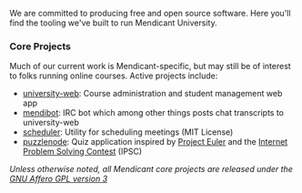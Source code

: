 We are committed to producing free and open source software.  Here you'll find the tooling we've built to run Mendicant University.

### Core Projects

Much of our current work is Mendicant-specific, but may still be of interest to folks running online courses.  Active projects include:

  * [university-web](https://github.com/rmu/university-web): Course administration and student management web app
  * [mendibot](https://github.com/rmu/mendibot): IRC bot which among other things posts chat transcripts to university-web
  * [scheduler](https://github.com/rmu/scheduler): Utility for scheduling meetings (MIT License)
  * [puzzlenode](https://github.com/rmu/puzzlenode): Quiz application inspired by [Project Euler](http://projecteuler.net/) and the [Internet Problem
  Solving Contest](http://ipsc.ksp.sk/) (IPSC)

_Unless otherwise noted, all Mendicant core projects are released under the [GNU Affero GPL version 3](http://www.gnu.org/licenses/agpl.html)_